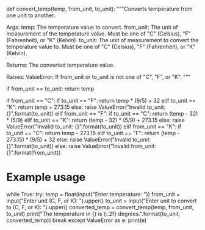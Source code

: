 def convert_temp(temp, from_unit, to_unit):
  """Converts temperature from one unit to another.

  Args:
    temp: The temperature value to convert.
    from_unit: The unit of measurement of the temperature value.
      Must be one of "C" (Celsius), "F" (Fahrenheit), or "K" (Kelvin).
    to_unit: The unit of measurement to convert the temperature value to.
      Must be one of "C" (Celsius), "F" (Fahrenheit), or "K" (Kelvin).

  Returns:
    The converted temperature value.

  Raises:
    ValueError: If from_unit or to_unit is not one of "C", "F", or "K".
  """

  if from_unit == to_unit:
    return temp

  if from_unit == "C":
    if to_unit == "F":
      return temp * (9/5) + 32
    elif to_unit == "K":
      return temp + 273.15
    else:
      raise ValueError("Invalid to_unit: {}".format(to_unit))
  elif from_unit == "F":
    if to_unit == "C":
      return (temp - 32) * (5/9)
    elif to_unit == "K":
      return (temp - 32) * (5/9) + 273.15
    else:
      raise ValueError("Invalid to_unit: {}".format(to_unit))
  elif from_unit == "K":
    if to_unit == "C":
      return temp - 273.15
    elif to_unit == "F":
      return (temp - 273.15) * (9/5) + 32
    else:
      raise ValueError("Invalid to_unit: {}".format(to_unit))
  else:
    raise ValueError("Invalid from_unit: {}".format(from_unit))

# Example usage
while True:
  try:
    temp = float(input("Enter temperature: "))
    from_unit = input("Enter unit (C, F, or K): ").upper()
    to_unit = input("Enter unit to convert to (C, F, or K): ").upper()
    converted_temp = convert_temp(temp, from_unit, to_unit)
    print("The temperature in {} is {:.2f} degrees.".format(to_unit, converted_temp))
    break
  except ValueError as e:
    print(e)
